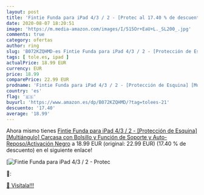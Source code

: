 ```yaml
---
layout: post
title: 'Fintie Funda para iPad 4/3 / 2 - [Protec al 17.40 % de descuento'
date: 2020-08-07 18:20:51
image: 'https://m.media-amazon.com/images/I/515Or+EaU+L._SL200_.jpg'
comments: true
category: ofertas
author: ring
slug: 'B072KZQHMD-es Fintie Funda para iPad 4/3 / 2 - [Protección de Esquina]...'
tags: [ tole.es, ipad ]
actualPrice: 18.99 EUR
currency: EUR
price: 18.99
comparePrice: 22.99 EUR
prodname: 'Fintie Funda para iPad 4/3 / 2 - [Protección de Esquina] [Multiángulo] Carcasa con Bolsillo y Función de Soporte y Auto-Reposo/Activación  Negro'
country: 'es'
flag: '🇪🇸'
buyurl: 'https://www.amazon.es/dp/B072KZQHMD/?tag=tolees-21'
descuento: '17.40'
average: '18.99'
---
```


Ahora mismo tienes [Fintie Funda para iPad 4/3 / 2 - [Protección de Esquina] [Multiángulo] Carcasa con Bolsillo y Función de Soporte y Auto-Reposo/Activación  Negro](https://www.amazon.es/dp/B072KZQHMD/?tag=tolees-21) a 18.99 EUR (original: 22.99 EUR) (17.40 %  de descuento) en el siguiente enlace!

[![Fintie Funda para iPad 4/3 / 2 - [Protec](https://m.media-amazon.com/images/I/515Or+EaU+L._SL200_.jpg)](https://www.amazon.es/dp/B072KZQHMD/?tag=tolees-21)

🔎:


[🛒 Visítala!!!](https://www.amazon.es/dp/B072KZQHMD/?tag=tolees-21)
